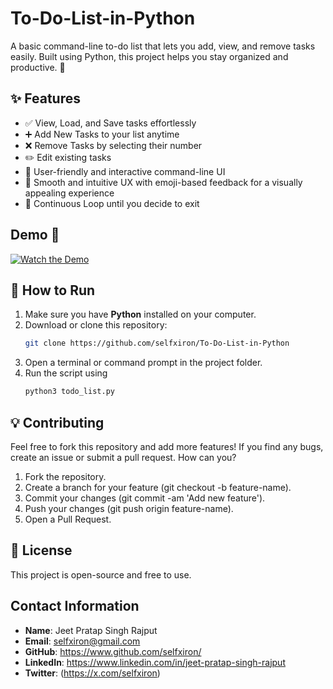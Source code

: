# To-Do-List-in-Python
A basic command-line to-do list that lets you add, view, and remove tasks easily. Built using Python, this project helps you stay organized and productive. 🚀

## ✨ Features
- ✅ View, Load, and Save tasks effortlessly
- ➕ Add New Tasks to your list anytime
- ❌ Remove Tasks by selecting their number
- ✏️ Edit existing tasks
- 🌟 User-friendly and interactive command-line UI
- 💬 Smooth and intuitive UX with emoji-based feedback for a visually appealing experience
- 🔁 Continuous Loop until you decide to exit

## Demo 🎥  
[![Watch the Demo](https://img.youtube.com/vi/umSh4fxAqGY/maxresdefault.jpg)](https://youtu.be/umSh4fxAqGY)


## 🚀 How to Run
1. Make sure you have **Python** installed on your computer.
2. Download or clone this repository:
   ```sh
   git clone https://github.com/selfxiron/To-Do-List-in-Python
3. Open a terminal or command prompt in the project folder.
4. Run the script using
   ```sh
   python3 todo_list.py

## 💡 Contributing
Feel free to fork this repository and add more features! If you find any bugs, create an issue or submit a pull request.
How can you?
1. Fork the repository.
2. Create a branch for your feature (git checkout -b feature-name).
3. Commit your changes (git commit -am 'Add new feature').
4. Push your changes (git push origin feature-name).
5. Open a Pull Request.

## 📜 License
This project is open-source and free to use.

## Contact Information

- **Name**: Jeet Pratap Singh Rajput
- **Email**: selfxiron@gmail.com 
- **GitHub**: https://www.github.com/selfxiron/
- **LinkedIn**: https://www.linkedin.com/in/jeet-pratap-singh-rajput
- **Twitter**: (https://x.com/selfxiron)